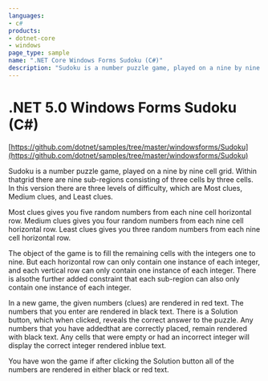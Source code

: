 ```yaml
---
languages:
- c#
products:
- dotnet-core
- windows
page_type: sample
name: ".NET Core Windows Forms Sudoku (C#)"
description: "Sudoku is a number puzzle game, played on a nine by nine cell grid"
---
```

# .NET 5.0 Windows Forms Sudoku (C#)

[https://github.com/dotnet/samples/tree/master/windowsforms/Sudoku](https://github.com/dotnet/samples/tree/master/windowsforms/Sudoku)

Sudoku is a number puzzle game, played on a nine by nine cell grid. Within thatgrid there are nine sub-regions consisting of three cells by three cells. In this version there are three levels of difficulty, which are Most clues, Medium clues, and Least clues.

Most clues gives you five random numbers from each nine cell horizontal row. Medium clues gives you four random numbers from each nine cell horizontal row. Least clues gives you three random numbers from each nine cell horizontal row.

The object of the game is to fill the remaining cells with the integers one to nine. But each horizontal row can only contain one instance of each integer, and each vertical row can only contain one instance of each integer. There is alsothe further added constraint that each sub-region can also only contain one instance of each integer.

In a new game, the given numbers (clues) are rendered in red text. The numbers that you enter are rendered in black text. There is a Solution button, which when clicked, reveals the correct answer to the puzzle. Any numbers that you have addedthat are correctly placed, remain rendered with black text. Any cells that were empty or had an incorrect integer will display the correct integer rendered inblue text.

You have won the game if after clicking the Solution button all of the numbers are rendered in either black or red text.